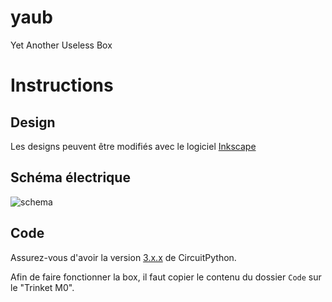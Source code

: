 # yaub
Yet Another Useless Box

# Instructions
## Design
Les designs peuvent être modifiés avec le logiciel [Inkscape](https://inkscape.org/)
## Schéma électrique
![schema](https://raw.githubusercontent.com/fablab-chaux-de-fonds/yaub/master/schema/images.svg.png)
## Code
Assurez-vous d'avoir la version [3.x.x](https://learn.adafruit.com/welcome-to-circuitpython/installing-circuitpython) de CircuitPython.

Afin de faire fonctionner la box, il faut copier le contenu du dossier `Code` sur le "Trinket M0".

